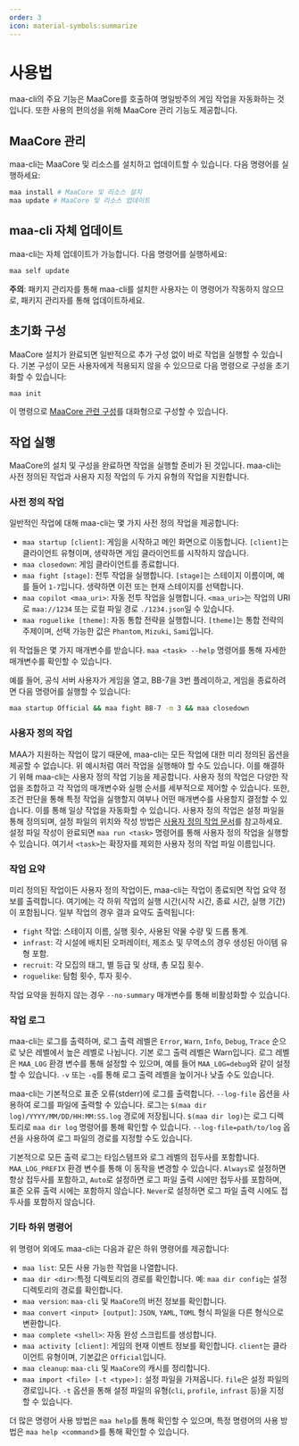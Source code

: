 ```yaml
---
order: 3
icon: material-symbols:summarize
---
```


# 사용법

maa-cli의 주요 기능은 MaaCore를 호출하여 명일방주의 게임 작업을 자동화하는 것입니다. 또한 사용의 편의성을 위해 MaaCore 관리 기능도 제공합니다.

## MaaCore 관리

maa-cli는 MaaCore 및 리소스를 설치하고 업데이트할 수 있습니다. 다음 명령어를 실행하세요:

```bash
maa install # MaaCore 및 리소스 설치
maa update # MaaCore 및 리소스 업데이트
```

## maa-cli 자체 업데이트

maa-cli는 자체 업데이트가 가능합니다. 다음 명령어를 실행하세요:

```bash
maa self update
```

**주의**: 패키지 관리자를 통해 maa-cli를 설치한 사용자는 이 명령어가 작동하지 않으므로, 패키지 관리자를 통해 업데이트하세요.

## 초기화 구성

MaaCore 설치가 완료되면 일반적으로 추가 구성 없이 바로 작업을 실행할 수 있습니다. 기본 구성이 모든 사용자에게 적용되지 않을 수 있으므로 다음 명령으로 구성을 초기화할 수 있습니다:

```bash
maa init
```

이 명령으로 [MaaCore 관련 구성][config-core]를 대화형으로 구성할 수 있습니다.

## 작업 실행

MaaCore의 설치 및 구성을 완료하면 작업을 실행할 준비가 된 것입니다. maa-cli는 사전 정의된 작업과 사용자 지정 작업의 두 가지 유형의 작업을 지원합니다.

### 사전 정의 작업

일반적인 작업에 대해 maa-cli는 몇 가지 사전 정의 작업을 제공합니다:

- `maa startup [client]`: 게임을 시작하고 메인 화면으로 이동합니다. `[client]`는 클라이언트 유형이며, 생략하면 게임 클라이언트를 시작하지 않습니다.
- `maa closedown`: 게임 클라이언트를 종료합니다.
- `maa fight [stage]`: 전투 작업을 실행합니다. `[stage]`는 스테이지 이름이며, 예를 들어 `1-7`입니다. 생략하면 이전 또는 현재 스테이지를 선택합니다.
- `maa copilot <maa_uri>`: 자동 전투 작업을 실행합니다. `<maa_uri>`는 작업의 URI로 `maa://1234` 또는 로컬 파일 경로 `./1234.json`일 수 있습니다.
- `maa roguelike [theme]`: 자동 통합 전략을 실행합니다. `[theme]`는 통합 전략의 주제이며, 선택 가능한 값은 `Phantom`, `Mizuki`, `Sami`입니다.

위 작업들은 몇 가지 매개변수를 받습니다. `maa <task> --help` 명령어를 통해 자세한 매개변수를 확인할 수 있습니다.

예를 들어, 공식 서버 사용자가 게임을 열고, BB-7을 3번 플레이하고, 게임을 종료하려면 다음 명령어를 실행할 수 있습니다:

```bash
maa startup Official && maa fight BB-7 -m 3 && maa closedown
```

### 사용자 정의 작업

MAA가 지원하는 작업이 많기 때문에, maa-cli는 모든 작업에 대한 미리 정의된 옵션을 제공할 수 없습니다. 위 예시처럼 여러 작업을 실행해야 할 수도 있습니다. 이를 해결하기 위해 maa-cli는 사용자 정의 작업 기능을 제공합니다. 사용자 정의 작업은 다양한 작업을 조합하고 각 작업의 매개변수와 실행 순서를 세부적으로 제어할 수 있습니다. 또한, 조건 판단을 통해 특정 작업을 실행할지 여부나 어떤 매개변수를 사용할지 결정할 수 있습니다. 이를 통해 일상 작업을 자동화할 수 있습니다. 사용자 정의 작업은 설정 파일을 통해 정의되며, 설정 파일의 위치와 작성 방법은 [사용자 정의 작업 문서][custom-task]를 참고하세요. 설정 파일 작성이 완료되면 `maa run <task>` 명령어를 통해 사용자 정의 작업을 실행할 수 있습니다. 여기서 `<task>`는 확장자를 제외한 사용자 정의 작업 파일 이름입니다.

### 작업 요약

미리 정의된 작업이든 사용자 정의 작업이든, maa-cli는 작업이 종료되면 작업 요약 정보를 출력합니다. 여기에는 각 하위 작업의 실행 시간(시작 시간, 종료 시간, 실행 기간)이 포함됩니다. 일부 작업의 경우 결과 요약도 출력됩니다:

- `fight`  작업: 스테이지 이름, 실행 횟수, 사용된 약물 수량 및 드롭 통계.
- `infrast`: 각 시설에 배치된 오퍼레이터, 제조소 및 무역소의 경우 생성된 아이템 유형 포함.
- `recruit`: 각 모집의 태그, 별 등급 및 상태, 총 모집 횟수.
- `roguelike`: 탐험 횟수, 투자 횟수.

작업 요약을 원하지 않는 경우 `--no-summary` 매개변수를 통해 비활성화할 수 있습니다.

### 작업 로그

maa-cli는 로그를 출력하며, 로그 출력 레벨은 `Error`, `Warn`, `Info`, `Debug`, `Trace` 순으로 낮은 레벨에서 높은 레벨로 나뉩니다. 기본 로그 출력 레벨은 Warn입니다. 로그 레벨은 `MAA_LOG` 환경 변수를 통해 설정할 수 있으며, 예를 들어 `MAA_LOG=debug`와 같이 설정할 수 있습니다. `-v` 또는 `-q`를 통해 로그 출력 레벨을 높이거나 낮출 수도 있습니다.

maa-cli는 기본적으로 표준 오류(stderr)에 로그를 출력합니다. `--log-file` 옵션을 사용하여 로그를 파일에 출력할 수 있습니다. 로그는 `$(maa dir log)/YYYY/MM/DD/HH:MM:SS.log` 경로에 저장됩니다. `$(maa dir log)`는 로그 디렉토리로 `maa dir log` 명령어를 통해 확인할 수 있습니다. `--log-file=path/to/log` 옵션을 사용하여 로그 파일의 경로를 지정할 수도 있습니다.

기본적으로 모든 출력 로그는 타임스탬프와 로그 레벨의 접두사를 포함합니다. `MAA_LOG_PREFIX` 환경 변수를 통해 이 동작을 변경할 수 있습니다. `Always`로 설정하면 항상 접두사를 포함하고, `Auto`로 설정하면 로그 파일 출력 시에만 접두사를 포함하며, 표준 오류 출력 시에는 포함하지 않습니다. `Never`로 설정하면 로그 파일 출력 시에도 접두사를 포함하지 않습니다.

### 기타 하위 명령어

위 명령어 외에도 maa-cli는 다음과 같은 하위 명령어를 제공합니다:

- `maa list`: 모든 사용 가능한 작업을 나열합니다.
- `maa dir <dir>`:특정 디렉토리의 경로를 확인합니다. 예: `maa dir config`는 설정 디렉토리의 경로를 확인합니다.
- `maa version`: `maa-cli` 및 `MaaCore`의 버전 정보를 확인합니다.
- `maa convert <input> [output]`: `JSON`, `YAML`, `TOML` 형식 파일을 다른 형식으로 변환합니다.
- `maa complete <shell>`: 자동 완성 스크립트를 생성합니다.
- `maa activity [client]`: 게임의 현재 이벤트 정보를 확인합니다. `client`는 클라이언트 유형이며, 기본값은 `Official`입니다.
- `maa cleanup`: `maa-cli` 및 `MaaCore`의 캐시를 정리합니다.
- `maa import <file> [-t <type>]:` 설정 파일을 가져옵니다. `file`은 설정 파일의 경로입니다. `-t` 옵션을 통해 설정 파일의 유형(`cli`, `profile`, `infrast` 등)을 지정할 수 있습니다.

더 많은 명령어 사용 방법은 `maa help`를 통해 확인할 수 있으며, 특정 명령어의 사용 방법은 `maa help <command`>를 통해 확인할 수 있습니다.

[config-core]: config.md#maacore-관련-설정
[custom-task]: config.md#사용자-정의-작업
